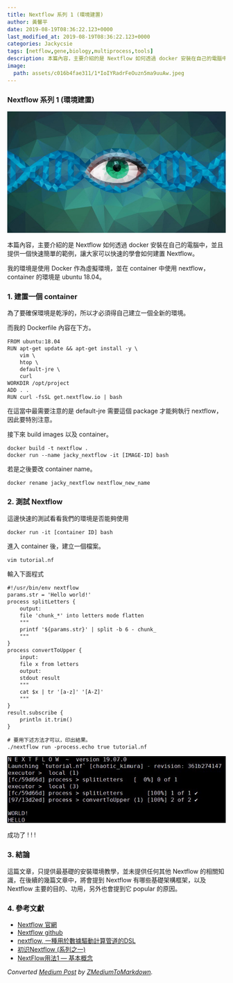 ```yaml
---
title: Nextflow 系列 1 (環境建置)
author: 黃馨平
date: 2019-08-19T08:36:22.123+0000
last_modified_at: 2019-08-19T08:36:22.123+0000
categories: Jackycsie
tags: [netflow,gene,biology,multiprocess,tools]
description: 本篇內容，主要介紹的是 Nextflow 如何透過 docker 安裝在自己的電腦中，並且提供一個簡單的範例，讓大家可以快速的學會如何建置 Nextflow，以及實測成功。
image:
  path: assets/c016b4fae311/1*IoIYRadrFeOuzn5ma9uuAw.jpeg
---
```


### Nextflow 系列 1 \(環境建置\)


![](assets/c016b4fae311/1*IoIYRadrFeOuzn5ma9uuAw.jpeg)


本篇內容，主要介紹的是 Nextflow 如何透過 docker 安裝在自己的電腦中，並且提供一個快速簡單的範例，讓大家可以快速的學會如何建置 Nextflow。

我的環境是使用 Docker 作為虛擬環境，並在 container 中使用 nextflow， container 的環境是 ubuntu 18\.04。
### 1\. 建置一個 container

為了要確保環境是乾淨的，所以才必須得自己建立一個全新的環境。

而我的 Dockerfile 內容在下方。
```
FROM ubuntu:18.04
RUN apt-get update && apt-get install -y \
    vim \
    htop \
    default-jre \
    curl
WORKDIR /opt/project
ADD . .
RUN curl -fsSL get.nextflow.io | bash
```

在這當中最需要注意的是 default\-jre 需要這個 package 才能夠執行 nextflow，因此要特別注意。

接下來 build images 以及 container。
```
docker build -t nextflow .
docker run --name jacky_nextflow -it [IMAGE-ID] bash
```

若是之後要改 container name。
```
docker rename jacky_nextflow nextflow_new_name
```
### 2\. 測試 Nextflow

這邊快速的測試看看我們的環境是否能夠使用
```
docker run -it [container ID] bash
```

進入 container 後，建立一個檔案。
```
vim tutorial.nf
```

輸入下面程式
```nextflow
#!/usr/bin/env nextflow  
params.str = 'Hello world!'
process splitLetters {
    output:
    file 'chunk_*' into letters mode flatten
    """
    printf '${params.str}' | split -b 6 - chunk_
    """
}
process convertToUpper {
    input:
    file x from letters    
    output:
    stdout result    
    """
    cat $x | tr '[a-z]' '[A-Z]'
    """
}
result.subscribe {
    println it.trim()
}
```
```
# 要用下述方法才可以，印出結果。
./nextflow run -process.echo true tutorial.nf
```


![](assets/c016b4fae311/1*8LlCOA6PahPyUx86U_4qMQ.jpeg)


成功了 \! \! \!
### 3\. 結論

這篇文章，只提供最基礎的安裝環境教學，並未提供任何其他 Nextflow 的相關知識，在後續的幾篇文章中，將會提到 Nextflow 有哪些基礎架構框架，以及 Nextflow 主要的目的、功用，另外也會提到它 popular 的原因。
### 4\. 參考文獻
- [Nextflow 官網](https://www.nextflow.io/docs/latest/getstarted.html)
- [Nextflow github](https://github.com/nextflow-io/nextflow)
- [nextflow, 一種用於數據驅動計算管道的DSL](https://hant.helplib.com/GitHub/article_100451)
- [初识Nextflow \(系列之一\)](https://www.jianshu.com/p/8fe8b279b4ff)
- [NextFlow用法1 — 基本概念](https://www.jianshu.com/p/0f7924690ff6)



_Converted [Medium Post](https://medium.com/jacky-life/nextflow-%E7%B3%BB%E5%88%97-1-%E7%92%B0%E5%A2%83%E5%BB%BA%E7%BD%AE-c016b4fae311) by [ZMediumToMarkdown](https://github.com/ZhgChgLi/ZMediumToMarkdown)._
